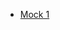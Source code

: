 <html>
<head></head>
<body>
<ul>
	  <li><a href="https://ambarfulzele.github.io/Arshiya/Exam20.html">Mock 1</a></li>
	</ul>
</body></html>

